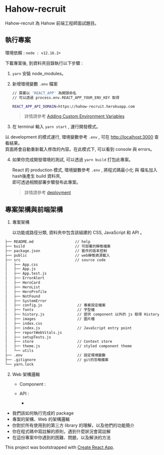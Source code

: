 # Hahow-recruit

Hahow-recruit 為 Hahow 前端工程師面試題目。



## 執行專案

環境依賴 : `node : v12.16.2+`



下載專案後, 到資料夾目錄執行以下步驟 :

1. `yarn`  安裝 node_modules。 

2. 新增環境變數 `.env` 檔案

   ```sh
   // 需要以 'REACT_APP' 為開頭命名
   // 可以透過 process.env.REACT_APP_YOUR_ENV_KEY 取得
   
   REACT_APP_API_DOMAIN=https://hahow-recruit.herokuapp.com
   ```

   > 詳情請參考 [Adding Custom Environment Variables](https://create-react-app.dev/docs/adding-custom-environment-variables/)

3.  在 terminal 輸入  `yarn start` , 運行開發模式。

   以 development 的模式運行, 環境變數參考 `.env` , 可在 [http://localhost:3000](http://localhost:3000) 查看結果。  
   頁面將會自動重新載入修改的內容。在此模式下, 可以看到 console 與 errors。

4. 如果你完成開發環境的測試, 可以透過 `yarn build` 打包此專案。

   React 的 production 模式, 環境變數參考  `.env`  , 將程式碼最小化 與 檔名加入 hash後產生 build 資料夾,  
   即可透過相關部署步驟發布此專案。

   > 詳情請參考 [deployment](https://facebook.github.io/create-react-app/docs/deployment)



## 專案架構與前端架構

1. 專案架構

   以功能或路徑分類, 資料夾中包含該組建的 CSS,  JavaScript 和 API 。

```markdown
├── README.md                   // help
├── build                       // 可部署的靜態檔案
├── package.json                // 套件的版本控制
├── public                      // web靜態資源載入
├── src                         // source code
│   ├── App.css
│   ├── App.js                  
│   ├── App.test.js
│   ├── ErrorAlert
│   ├── HeroCard
│   ├── HeroList
│   ├── HeroProfile
│   ├── NotFound
│   ├── SystemError
│   ├── config.js                // 專案設定檔案
│   ├── fonts                    // 字型檔
│   ├── history.js               // 提供 component 以外的 js 取得 History
│   ├── images                   // 圖片檔
│   ├── index.css
│   ├── index.js                 // JavaScript entry point
│   ├── reportWebVitals.js
│   ├── setupTests.js
│   ├── store                    // Context store
│   ├── theme.js                 // styled component theme
│   └── utils
├── .env                         // 設定環境變數
├── .gitignore                   // git的忽略檔案
└── yarn.lock
```



2. Web 架構邏輯

   - Component : 

     

   - API :

     - 

     

     

- 我們該如何執行完成的 package
- 專案的架構、Web 的架構邏輯
- 你對於所有使用到的第三方 library 的理解，以及他們的功能簡介
- 你在程式碼中寫註解的原則，遇到什麼狀況會寫註解
- 在這份專案中你遇到的困難、問題，以及解決的方法



This project was bootstrapped with [Create React App](https://github.com/facebook/create-react-app).